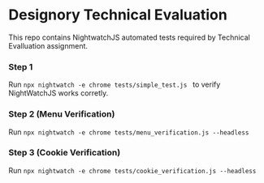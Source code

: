# Designory Technical Evaluation

This repo contains NightwatchJS automated tests required by Technical Evalluation assignment. 

### Step 1
Run `npx nightwatch -e chrome tests/simple_test.js ` to verify NightWatchJS works corretly.

### Step 2 (Menu Verification)
Run `npx nightwatch -e chrome tests/menu_verification.js --headless`

### Step 3 (Cookie Verification)
Run `npx nightwatch -e chrome tests/cookie_verification.js --headless`